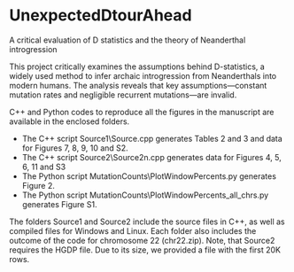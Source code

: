 # UnexpectedDtourAhead
A critical evaluation of D statistics and the theory of Neanderthal introgression

This project critically examines the assumptions behind D-statistics, a widely used method to infer archaic introgression from Neanderthals into modern humans. The analysis reveals that key assumptions—constant mutation rates and negligible recurrent mutations—are invalid. 

C++ and Python codes to reproduce all the figures in the manuscript are available in the enclosed folders.
- The C++ script Source1\Source.cpp generates Tables 2 and 3 and data for Figures 7, 8, 9, 10 and S2. 
- The C++ script Source2\Source2n.cpp generates data for Figures 4, 5, 6, 11 and S3
- The Python script MutationCounts\PlotWindowPercents.py generates Figure 2. 
- The Python script MutationCounts\PlotWindowPercents_all_chrs.py generates Figure S1. 

The folders Source1 and Source2 include the source files in C++, as well as compiled files for Windows and Linux.
Each folder also includes the outcome of the code for chromosome 22 (chr22.zip).
Note, that Source2 requires the HGDP file. Due to its size, we provided a file with the first 20K rows.


